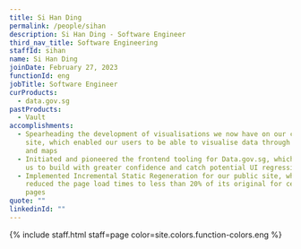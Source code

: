 ```yaml
---
title: Si Han Ding
permalink: /people/sihan
description: Si Han Ding - Software Engineer
third_nav_title: Software Engineering
staffId: sihan
name: Si Han Ding
joinDate: February 27, 2023
functionId: eng
jobTitle: Software Engineer
curProducts:
  - data.gov.sg
pastProducts:
  - Vault
accomplishments:
  - Spearheading the development of visualisations we now have on our current
    site, which enabled our users to be able to visualise data through charts
    and maps
  - Initiated and pioneered the frontend tooling for Data.gov.sg, which enabled
    us to build with greater confidence and catch potential UI regressions
  - Implemented Incremental Static Regeneration for our public site, which
    reduced the page load times to less than 20% of its original for certain
    pages
quote: ""
linkedinId: ""
---
```


{% include staff.html staff=page color=site.colors.function-colors.eng %}
